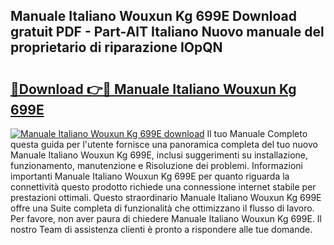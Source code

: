 ## Manuale Italiano Wouxun Kg 699E Download gratuit PDF - Part-AlT Italiano Nuovo manuale del proprietario di riparazione IOpQN

# <h2><a href="http://dfb4u7.blite.top/?on=Manuale+Italiano+Wouxun+Kg+699E">🔗Download 👉🔴 Manuale Italiano Wouxun Kg 699E</a></h2>

[![Manuale Italiano Wouxun Kg 699E download](https://i.imgur.com/lujVjoI.png)](http://dfb4u7.blite.top/?on=Manuale+Italiano+Wouxun+Kg+699E)
Il tuo Manuale Completo questa guida per l'utente fornisce una panoramica completa del tuo nuovo Manuale Italiano Wouxun Kg 699E, inclusi suggerimenti su installazione, funzionamento, manutenzione e Risoluzione dei problemi. Informazioni importanti Manuale Italiano Wouxun Kg 699E per quanto riguarda la connettività questo prodotto richiede una connessione internet stabile per prestazioni ottimali. Questo straordinario Manuale Italiano Wouxun Kg 699E offre una Suite completa di funzionalità che ottimizzano il flusso di lavoro. Per favore, non aver paura di chiedere Manuale Italiano Wouxun Kg 699E. Il nostro Team di assistenza clienti è pronto a rispondere alle tue domande.
